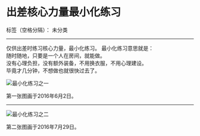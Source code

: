﻿# 出差核心力量最小化练习

标签（空格分隔）： 未分类

---


仅供出差时练习核心力量，最小化练习。
最小化练习意思就是：   
随时随地，只要是一个人在房间，就能做。    
没有心理负担，没有额外装备，不用换衣服，不用心理建设。   
毕竟才几分钟，不想做也就很快过去了。     

![最小化练习之一](http://7xtcjb.com2.z0.glb.clouddn.com/%E6%9C%80%E5%B0%8F%E5%8C%96%E7%BB%83%E4%B9%A02.jpg)

第一张图画于2016年6月2日。

---

![最小化练习之二](http://7xtcjb.com2.z0.glb.clouddn.com/%E6%9C%80%E5%B0%8F%E5%8C%96%E7%BB%83%E4%B9%A02.jpg)

第二张图画于2016年7月29日。




